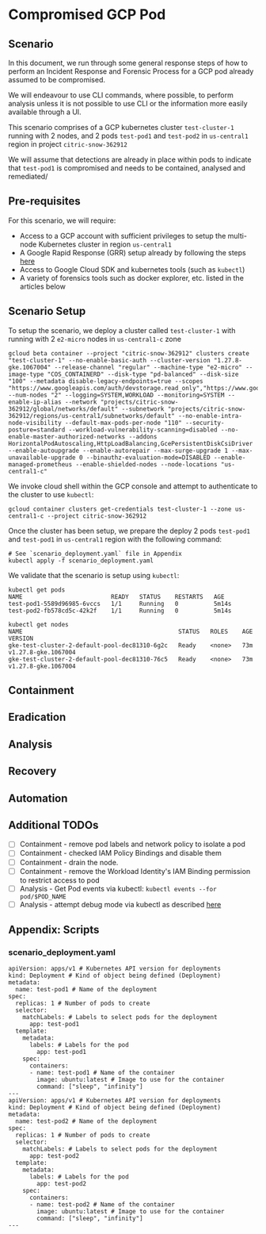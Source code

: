 # Compromised GCP Pod

## Scenario
In this document, we run through some general response steps of how to perform an Incident Response and Forensic Process for a GCP pod already assumed to be compromised.

We will endeavour to use CLI commands, where possible, to perform analysis unless it is not possible to use CLI or the information more easily available through a UI.

This scenario comprises of a GCP kubernetes cluster `test-cluster-1` running with 2 nodes, and 2 pods `test-pod1` and `test-pod2` in `us-central1` region in project `citric-snow-362912`

We will assume that detections are already in place within pods to indicate that `test-pod1` is compromised and needs to be contained, analysed and remediated/

## Pre-requisites

For this scenario, we will require:
- Access to a GCP account with sufficient privileges to setup the multi-node Kubernetes cluster in region `us-central1`
- A Google Rapid Response (GRR) setup already by following the steps [here](https://grr-doc.readthedocs.io/en/latest/installing-grr-server/index.html)
- Access to Google Cloud SDK and kubernetes tools (such as `kubectl`)
- A variety of forensics tools such as docker explorer, etc. listed in the articles below

## Scenario Setup

To setup the scenario, we deploy a cluster called `test-cluster-1` with running with 2 `e2-micro` nodes in `us-central1-c` zone 

```
gcloud beta container --project "citric-snow-362912" clusters create "test-cluster-1" --no-enable-basic-auth --cluster-version "1.27.8-gke.1067004" --release-channel "regular" --machine-type "e2-micro" --image-type "COS_CONTAINERD" --disk-type "pd-balanced" --disk-size "100" --metadata disable-legacy-endpoints=true --scopes "https://www.googleapis.com/auth/devstorage.read_only","https://www.googleapis.com/auth/logging.write","https://www.googleapis.com/auth/monitoring","https://www.googleapis.com/auth/servicecontrol","https://www.googleapis.com/auth/service.management.readonly","https://www.googleapis.com/auth/trace.append" --num-nodes "2" --logging=SYSTEM,WORKLOAD --monitoring=SYSTEM --enable-ip-alias --network "projects/citric-snow-362912/global/networks/default" --subnetwork "projects/citric-snow-362912/regions/us-central1/subnetworks/default" --no-enable-intra-node-visibility --default-max-pods-per-node "110" --security-posture=standard --workload-vulnerability-scanning=disabled --no-enable-master-authorized-networks --addons HorizontalPodAutoscaling,HttpLoadBalancing,GcePersistentDiskCsiDriver --enable-autoupgrade --enable-autorepair --max-surge-upgrade 1 --max-unavailable-upgrade 0 --binauthz-evaluation-mode=DISABLED --enable-managed-prometheus --enable-shielded-nodes --node-locations "us-central1-c"
```

We invoke cloud shell within the GCP console and attempt to authenticate to the cluster to use `kubectl`:
```
gcloud container clusters get-credentials test-cluster-1 --zone us-central1-c --project citric-snow-362912
```

Once the cluster has been setup, we prepare the deploy 2 pods `test-pod1` and `test-pod1` in `us-central1` region with the following command:
```
# See `scenario_deployment.yaml` file in Appendix
kubectl apply -f scenario_deployment.yaml
```

We validate that the scenario is setup using `kubectl`:
```
kubectl get pods
NAME                         READY   STATUS    RESTARTS   AGE
test-pod1-5589d96985-6vccs   1/1     Running   0          5m14s
test-pod2-fb578cd5c-42k2f    1/1     Running   0          5m14s

kubectl get nodes
NAME                                            STATUS   ROLES    AGE   VERSION
gke-test-cluster-2-default-pool-dec81310-6g2c   Ready    <none>   73m   v1.27.8-gke.1067004
gke-test-cluster-2-default-pool-dec81310-76c5   Ready    <none>   73m   v1.27.8-gke.1067004
```

## Containment

## Eradication

## Analysis

## Recovery

## Automation

## Additional TODOs
- [ ] Containment - remove pod labels and network policy to isolate a pod
- [ ] Containment - checked IAM Policy Bindings and disable them
- [ ] Containment - drain the node.
- [ ] Containment - remove the Workload Identity's IAM Binding permission to restrict access to pod
- [ ] Analysis - Get Pod events via kubectl: `kubectl events --for pod/$POD_NAME`
- [ ] Analysis - attempt debug mode via kubectl as described [here](https://stackoverflow.com/questions/64698328/add-sidecar-container-to-running-pods/77017278#77017278)

## Appendix: Scripts

### scenario_deployment.yaml

```
apiVersion: apps/v1 # Kubernetes API version for deployments
kind: Deployment # Kind of object being defined (Deployment)
metadata:
  name: test-pod1 # Name of the deployment
spec:
  replicas: 1 # Number of pods to create
  selector:
    matchLabels: # Labels to select pods for the deployment
      app: test-pod1
  template:
    metadata:
      labels: # Labels for the pod
        app: test-pod1
    spec:
      containers:
      - name: test-pod1 # Name of the container
        image: ubuntu:latest # Image to use for the container
        command: ["sleep", "infinity"]
---
apiVersion: apps/v1 # Kubernetes API version for deployments
kind: Deployment # Kind of object being defined (Deployment)
metadata:
  name: test-pod2 # Name of the deployment
spec:
  replicas: 1 # Number of pods to create
  selector:
    matchLabels: # Labels to select pods for the deployment
      app: test-pod2
  template:
    metadata:
      labels: # Labels for the pod
        app: test-pod2
    spec:
      containers:
      - name: test-pod2 # Name of the container
        image: ubuntu:latest # Image to use for the container
        command: ["sleep", "infinity"]
---
```
